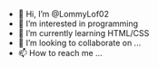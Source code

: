 - 👋 Hi, I’m @LommyLof02
- 👀 I’m interested in programming
- 🌱 I’m currently learning HTML/CSS
- 💞️ I’m looking to collaborate on ...
- 📫 How to reach me ...

<!---
LommyLof02/LommyLof02 is a ✨ special ✨ repository because its `README.md` (this file) appears on your GitHub profile.
You can click the Preview link to take a look at your changes.
--->
